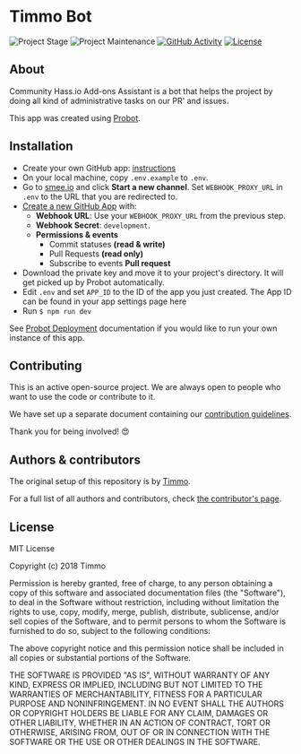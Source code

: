 # Timmo Bot

![Project Stage][project-stage-shield]
![Project Maintenance][maintenance-shield]
[![GitHub Activity][commits-shield]][commits]
[![License][license-shield]](LICENSE.md)

## About

Community Hass.io Add-ons Assistant is a bot that helps the project by
doing all kind of administrative tasks on our PR' and issues.

This app was created using [Probot][probot].

## Installation

- Create your own GitHub app: [instructions][instructions]
- On your local machine, copy `.env.example` to `.env`.
- Go to [smee.io][smee] and click **Start a new channel**. Set `WEBHOOK_PROXY_URL` in `.env` to the URL that you are redirected to.
- [Create a new GitHub App][github-app] with:
  - **Webhook URL**: Use your `WEBHOOK_PROXY_URL` from the previous step.
  - **Webhook Secret**: `development`.
  - **Permissions & events**
    - Commit statuses **(read & write)**
    - Pull Requests **(read only)**
    - Subscribe to events **Pull request**
- Download the private key and move it to your project's directory. It will get picked up by Probot automatically.
- Edit `.env` and set `APP_ID` to the ID of the app you just created. The App ID can be found in your app settings page here
- Run `$ npm run dev`

See [Probot Deployment][deployment] documentation if you would like to run your own instance of this app.

## Contributing

This is an active open-source project. We are always open to people who want to
use the code or contribute to it.

We have set up a separate document containing our
[contribution guidelines](CONTRIBUTING.md).

Thank you for being involved! :heart_eyes:

## Authors & contributors

The original setup of this repository is by [Timmo][timmo].

For a full list of all authors and contributors,
check [the contributor's page][contributors].

## License

MIT License

Copyright (c) 2018 Timmo

Permission is hereby granted, free of charge, to any person obtaining a copy
of this software and associated documentation files (the "Software"), to deal
in the Software without restriction, including without limitation the rights
to use, copy, modify, merge, publish, distribute, sublicense, and/or sell
copies of the Software, and to permit persons to whom the Software is
furnished to do so, subject to the following conditions:

The above copyright notice and this permission notice shall be included in all
copies or substantial portions of the Software.

THE SOFTWARE IS PROVIDED "AS IS", WITHOUT WARRANTY OF ANY KIND, EXPRESS OR
IMPLIED, INCLUDING BUT NOT LIMITED TO THE WARRANTIES OF MERCHANTABILITY,
FITNESS FOR A PARTICULAR PURPOSE AND NONINFRINGEMENT. IN NO EVENT SHALL THE
AUTHORS OR COPYRIGHT HOLDERS BE LIABLE FOR ANY CLAIM, DAMAGES OR OTHER
LIABILITY, WHETHER IN AN ACTION OF CONTRACT, TORT OR OTHERWISE, ARISING FROM,
OUT OF OR IN CONNECTION WITH THE SOFTWARE OR THE USE OR OTHER DEALINGS IN THE
SOFTWARE.

[commits-shield]: https://img.shields.io/github/commit-activity/y/timmo001/timmo-bot.svg
[commits]: https://github.com/timmo001/timmo-bot/commits/master
[contributors]: https://github.com/timmo001/timmo-bot/graphs/contributors
[timmo]: https://github.com/timmo001
[issue]: https://github.com/timmo001/timmo-bot/issues
[keepchangelog]: http://keepachangelog.com/en/1.0.0/
[license-shield]: https://img.shields.io/github/license/timmo001/timmo-bot.svg
[maintenance-shield]: https://img.shields.io/maintenance/yes/2018.svg
[project-stage-shield]: https://img.shields.io/badge/project%20stage-production%20ready-brightgreen.svg
[instructions]: https://probot.github.io/docs/development/#configure-a-github-app
[smee]: https://smee.io
[github-app]: https://github.com/settings/apps/new
[deployment]: https://probot.github.io/docs/deployment/
[probot]: https://github.com/probot/probot
